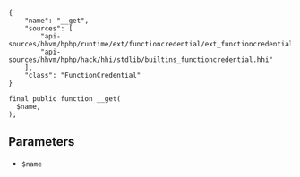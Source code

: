 ``` yamlmeta
{
    "name": "__get",
    "sources": [
        "api-sources/hhvm/hphp/runtime/ext/functioncredential/ext_functioncredential.php",
        "api-sources/hhvm/hphp/hack/hhi/stdlib/builtins_functioncredential.hhi"
    ],
    "class": "FunctionCredential"
}
```




``` Hack
final public function __get(
  $name,
);
```




## Parameters




+ ` $name `
<!-- HHAPIDOC -->
